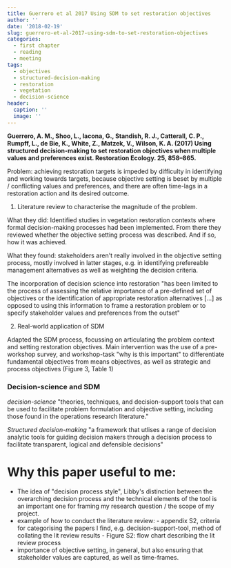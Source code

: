 ```yaml
---
title: Guerrero et al 2017 Using SDM to set restoration objectives
author: ''
date: '2018-02-19'
slug: guerrero-et-al-2017-using-sdm-to-set-restoration-objectives
categories:
  - first chapter
  - reading
  - meeting
tags:
  - objectives
  - structured-decision-making
  - restoration
  - vegetation
  - decision-science
header:
  caption: ''
  image: ''
---
```


**Guerrero, A. M., Shoo, L., Iacona, G., Standish, R. J., Catterall, C. P., Rumpff, L., de Bie, K., White, Z., Matzek, V., Wilson, K. A. (2017) Using structured decision-making to set restoration objectives when multiple values and preferences exist. Restoration Ecology. 25, 858–865.**

Problem: achieving restoration targets is impeded by difficulty in identifying and working towards targets, because objective setting is beset by multiple / conflicting values and preferences, and there are often time-lags in a restoration action and its desired outcome.

1. Literature review to characterise the magnitude of the problem.

What they did:
Identified studies in vegetation restoration contexts where formal decision-making processes had been implemented. From there they reviewed whether the objective setting process was described. And if so, how it was achieved.

What they found:
stakeholders aren't really involved in the objective setting process, mostly involved in latter stages, e.g. in identifying prefereable management alternatives as well as weighting the decision criteria.

The incorporation of decision science into restoration "has been limited to the process of assessing the relative importance of a pre-defined set of objectives or the identification of appropriate restoration alternatives [...] as opposed to using this information to frame a restoration problem or to specify stakeholder values and preferences from the outset"

2. Real-world application of SDM

Adapted the SDM process, focussing on articulating the problem context and setting restoration objectives.
Main intervention was the use of a pre-workshop survey, and workshop-task "why is this important" to differentiate fundamental objectives from means objectives, as well as strategic and process objectives (Figure 3, Table 1)

### Decision-science and SDM

*decision-science* "theories, techniques, and decision-support tools that can be used to facilitate problem formulation and objective setting, including those found in the operations research literature."

*Structured decision-making* "a framework that utlises a range of decision analytic tools for guiding decision makers through a decision process to facilitate transparent, logical and defensible decisions"

# Why this paper useful to me:

- The idea of "decision process style", Libby's distinction between the overarching decision process and the technical elements of the tool is an important one for framing my research question / the scope of my project.
- example of how to conduct the literature review:
        - appendix S2, criteria for categorising the papers I find, e.g. decision-support-tool, method of collating the lit review results
        - Figure S2: flow chart describing the lit review process
- importance of objective setting, in general, but also ensuring that stakeholder values are captured, as well as time-frames.
